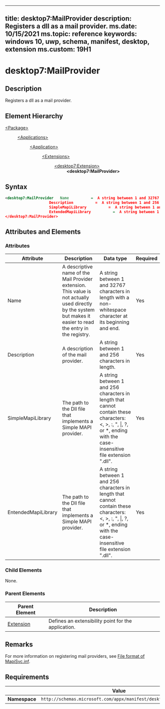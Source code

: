 ﻿---

title: desktop7:MailProvider
description: Registers a dll as a mail provider.
ms.date: 10/15/2021
ms.topic: reference
keywords: windows 10, uwp, schema, manifest, desktop, extension 
ms.custom: 19H1
---

# desktop7:MailProvider

## Description
Registers a dll as a mail provider.

## Element Hierarchy
<dl>
<dt><a href="element-package.md">&lt;Package&gt;</a></dt>
<dd>
<dl>
<dt><a href="element-applications.md">&lt;Applications&gt;</a></dt>
<dd>
<dl>
<dt><a href="element-application.md">&lt;Application&gt;</a></dt>
<dd>
<dl>
<dt><a href="element-1-extensions.md">&lt;Extensions&gt;</a></dt>
<dd>
<dl>
<dt><a href="element-desktop7-extension.md">&lt;desktop7:Extension&gt;</a></dt>
<dd><b>&lt;desktop7:MailProvider&gt;</b></dd>
</dl>
</dd>
</dl>
</dd>
</dl>
</dd>
</dl>
</dd>
</dl>


## Syntax
```xml
<desktop7:MailProvider   Name          =  A string between 1 and 32767 characters in length with a non-whitespace character at its beginning and end.
                    Description          =  A string between 1 and 256 characters in length.
                    SimpleMapiLibrary          =  A string between 1 and 256 characters in length that cannot contain these characters: <, >, :, ", |, ?, or *, ending with the case-insensitive file extension ".dll".  
                    ExtendedMapiLibrary          =  A string between 1 and 256 characters in length that cannot contain these characters: <, >, :, ", |, ?, or *, ending with the case-insensitive file extension ".dll".>
</desktop7:MailProvider>
```



## Attributes and Elements

### Attributes

| Attribute | Description | Data type | Required |
|-----------|-------------|-----------|----------|
| Name | A descriptive name of the Mail Provider extension. This value is not actually used directly by the system but makes it easier to read the entry in the registry. | A string between 1 and 32767 characters in length with a non-whitespace character at its beginning and end. | Yes |
| Description | A description of the mail provider. | A string between 1 and 256 characters in length. | Yes |
| SimpleMapiLibrary | The path to the Dll file that implements a Simple MAPI provider. | A string between 1 and 256 characters in length that cannot contain these characters: <, >, :, ", \|, ?, or *, ending with the case-insensitive file extension ".dll". | Yes |
| EntendedMapiLibrary | The path to the Dll file that implements a Simple MAPI provider. | A string between 1 and 256 characters in length that cannot contain these characters: <, >, :, ", \|, ?, or *, ending with the case-insensitive file extension ".dll". | Yes |

### Child Elements

None.

### Parent Elements

| Parent Element | Description |
|---------------|-------------|
| [Extension](element-desktop7-extension.md) | Defines an extensibility point for the application. |  


## Remarks

For more information on registering mail providers, see [File format of MapiSvc.inf](/office/client-developer/outlook/mapi/file-format-of-mapisvc-inf).



## Requirements

|               |       Value                                                      |
|---------------|-------------------------------------------------------------|
| **Namespace** | `http://schemas.microsoft.com/appx/manifest/desktop/windows10/7` |